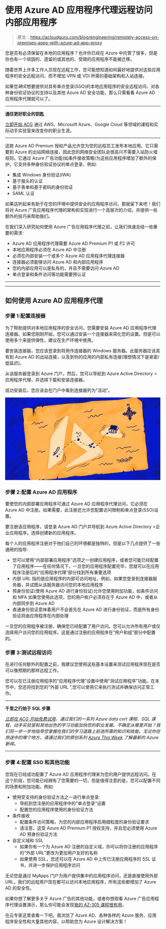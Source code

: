 # 使用 Azure AD 应用程序代理远程访问内部应用程序

> 原文：<https://acloudguru.com/blog/engineering/remotely-access-on-premises-apps-with-azure-ad-app-proxy>

您是否有必须保留在本地的应用程序？也许你已经在 Azure 中托管了很多，但是你也有一个顽固的、遗留的或其他的、受限的应用程序不能被迁移。

随着世界上许多工作人员现在远程工作，您可能想知道如何最好地提供对这些应用程序的安全远程访问，而不增加 VPN 或 VDI 所需的基础架构和入站连接。

如果您*确实*想要提供对具有单点登录(SSO)的本地应用程序的安全远程访问、对各种身份验证协议的支持以及其他 Azure AD 安全功能，那么只需看看 Azure AD 应用程序代理就可以了。

* * *

**通往更好职业的钥匙**

[立即开始 ACG](https://acloudguru.com/pricing) 通过 AWS、Microsoft Azure、Google Cloud 等领域的课程和实际动手实验室来改变你的职业生涯。

* * *

这款 Azure AD Premium 授权产品允许您为您的远程员工发布本地应用。它只需要到 Azure 的出站网络连接，因此您的网络安全团队会很高兴不需要入站防火墙规则。它通过 Azure 广告功能(如条件接收策略)为这些应用程序增加了额外的保护。它支持多种身份验证协议的单点登录，例如:

*   集成 Windows 身份验证(IWA)
*   基于报头的认证
*   基于表单和基于密码的身份验证
*   SAML 认证

如果这听起来有助于在您的环境中提供安全的应用程序访问，那就留下来吧！我们将对 Azure 广告应用程序代理的架构和实现进行一个高层次的介绍，并提供一些额外的技巧来帮助我们。

在我们深入研究如何使用 Azure 广告应用程序代理之前，让我们快速总结一些重要的需求:

*   Azure AD 应用程序代理需要 Azure AD Premium P1 或 P2 许可
*   本地应用程序必须在 Azure AD 中注册
*   必须在内部安装一个或多个 Azure AD 应用程序代理连接器
*   连接器必须能够访问 Azure AD 和内部应用程序
*   您的内部应用可以是私有的，并且不需要访问 Azure AD
*   单点登录和条件访问等功能需要预认证

* * *

* * *

## 如何使用 Azure AD 应用程序代理

### 步骤 1:配置连接器

为了帮助提供对本地应用程序的安全访问，您需要安装 Azure AD 应用程序代理连接器。如果您刚刚开始，您可以通过安装一个连接器来简化您的设置。但是可以使用多个来提供弹性，建议在生产环境中使用。

要安装连接器，您应该登录到将用作连接器的 Windows 服务器。此服务器应该具有到 Azure AD 的出站连接，以及到你的应用的内部私有连接(理想情况下是紧密/低延迟)。

从该服务器登录到 Azure 门户。然后，您可以导航到 Azure Active Directory >应用程序代理，并选择下载和安装连接器。

成功安装后，您应该会在门户中看到连接器列为“活动”。

![](img/0a778ee084888b111d0614cd3ce3894f.png)

### 步骤 2:配置 Azure AD 应用程序

要使您的内部部署应用程序可通过 Azure AD 应用程序代理访问，它必须在 Azure AD 中注册。如果需要，此注册还允许您配置访问限制和单点登录(SSO)设置。

要注册该应用程序，请登录 Azure AD 门户并导航到 Azure Active Directory >企业应用程序。选择创建新的应用程序。

每个人的应用程序注册对于他们自己的环境都是独特的，但是以下几点提供了一些通用的指导:

*   您可以使用“内部部署应用程序”选项之一创建应用程序，或者您可能已经配置了应用程序——在任何情况下，一旦您的应用程序配置完毕，您就可以在应用程序注册后的“应用程序代理”部分找到所有重要选项
*   内部 URL 指的是应用程序的内部可访问地址，例如，如果您登录到连接器服务器，并试图从该服务器访问您的本地应用程序
*   预身份验证(使用 Azure AD 进行身份验证)允许您使用附加功能，如条件访问和 MFA 如果您使用此选项，您的用户帐户必须存在于 Azure AD 中，或者从内部同步到 Azure AD
*   直通身份验证意味着用户不会首先在 Azure AD 进行身份验证，而是所有身份验证将由应用程序在内部处理

一旦您的应用程序被注册，确保您已经配置了用户访问。您可以允许所有用户或仅选择用户访问您的应用程序。这是通过注册的应用程序在“用户和组”部分中配置的。

### 步骤 3:测试远程访问

在进行任何额外的配置之前，我建议您使用这些基本设置来测试应用程序现在是否可以像预期的那样远程工作。

您可以在已注册应用程序的“应用程序代理”设置中使用“测试应用程序”功能。在本节中，您还将找到您的“外部 URL ”,您可以使用它来执行测试并确保访问正常工作。

* * *

**千里之行始于 SQL 步骤**

*[立即在 ACG 开始免费试用](https://acloudguru.com/pricing)，通过我们的一系列 Azure data cert 课程、SQL 课程、动手实验室和其他出色的学习功能加快您的职业发展。不确定从哪里开始？我们将一步一步地指导您掌握在我们的学习道路上前进所需的知识和技能。无论你在旅途中的哪个地方，请通过我们的原创系列 [Azure This Week](https://acloudguru.com/videos/azure-this-week) 了解最新的 Azure 新闻。*

* * *

### 步骤 4:配置 SSO 和其他功能

您现在已经成功配置了 Azure AD 应用程序代理来为您的用户提供远程访问。在这个阶段，您可能已经拥有了您需要的一切，但是值得注意的是，您可以配置不同的场景和附加功能。例如:

*   使用受支持的身份验证方法之一进行单点登录:
    *   导航到您注册的应用程序中的“单点登录”设置
    *   配置您的应用程序使用的身份验证方法
*   条件接收
    *   配置条件访问策略，为您的内部应用程序启用细粒度的身份验证要求
    *   请注意，这受 Azure AD Premium P1 授权支持，并且您必须使用 Azure AD 预身份验证方法
*   自定义域和 SSL
    *   如果你有一个为 Azure AD 注册的自定义域，你可以将你注册的应用程序的“外部 URL”更改为更加用户友好的名称
    *   如果使用 SSL，您还可以在 Azure AD 中上传已注册应用程序的 SSL 证书，并进一步保护应用程序访问

无论您是通过 MyApps 门户为用户提供集中的应用程序访问，还是直接使用外部 URL，我们的远程用户现在都可以访问本地应用程序，所有这些都增加了 Azure AD 的安全性。

如果你想了解更多关于 Azure 广告的其他功能，或者你想观看 Azure 广告应用程序代理设置演示，那么你可能会发现[我的 AZ-305 课程很有用](https://learn.acloud.guru/course/az-305-designing-microsoft-azure-infrastructure-solutions/overview)。

在云专家这里查看一下吧。我浏览了 Azure AD、各种各样的 Azure 服务、应用程序安全性和大量其他内容，以帮助您为 Azure 设计解决方案！